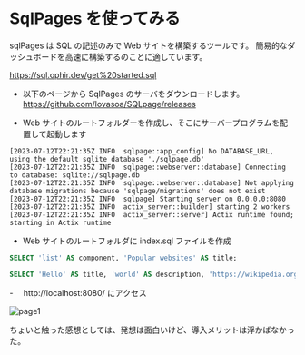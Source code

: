 # SqlPages を使ってみる

sqlPages は SQL の記述のみで Web サイトを構築するツールです。
簡易的なダッシュボードを高速に構築するのことに適しています。

https://sql.ophir.dev/get%20started.sql

- 以下のページから SqlPages のサーバをダウンロードします。
  https://github.com/lovasoa/SQLpage/releases

* Web サイトのルートフォルダーを作成し、そこにサーバープログラムを配置して起動します

```
[2023-07-12T22:21:35Z INFO  sqlpage::app_config] No DATABASE_URL, using the default sqlite database './sqlpage.db'
[2023-07-12T22:21:35Z INFO  sqlpage::webserver::database] Connecting to database: sqlite://sqlpage.db
[2023-07-12T22:21:35Z INFO  sqlpage::webserver::database] Not applying database migrations because 'sqlpage/migrations' does not exist
[2023-07-12T22:21:35Z INFO  sqlpage] Starting server on 0.0.0.0:8080
[2023-07-12T22:21:35Z INFO  actix_server::builder] starting 2 workers
[2023-07-12T22:21:35Z INFO  actix_server::server] Actix runtime found; starting in Actix runtime
```

- Web サイトのルートフォルダに index.sql ファイルを作成

```sql
SELECT 'list' AS component, 'Popular websites' AS title;

SELECT 'Hello' AS title, 'world' AS description, 'https://wikipedia.org' AS link;
```

-　 http://localhost:8080/ にアクセス

![page1](https://github.com/pea-sys/Til/assets/49807271/7f2bbd01-74b5-4b68-9c46-46a59f3a7d04)

ちょいと触った感想としては、発想は面白いけど、導入メリットは浮かばなかった。
